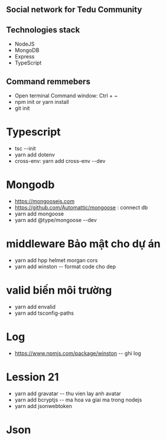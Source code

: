 ## Social network for Tedu Community

## Technologies stack

- NodeJS
- MongoDB
- Express
- TypeScript

## Command remmebers

- Open terminal Command window: Ctrl + ~
- npm init or yarn install
- git init

# Typescript

- tsc --init
- yarn add dotenv
- cross-env: yarn add cross-env --dev

# Mongodb

- https://mongoosejs.com
- https://github.com/Automattic/mongoose : connect db
- yarn add mongoose
- yarn add @type/mongoose --dev

# middleware Bảo mật cho dự án

- yarn add hpp helmet morgan cors
- yarn add winston -- format code cho dep

# valid biến môi trường

- yarn add envalid
- yarn add tsconfig-paths

# Log

- https://www.npmjs.com/package/winston -- ghi log

# Lession 21

- yarn add gravatar -- thu vien lay anh avatar
- yarn add bcryptjs -- ma hoa va giai ma trong nodejs
- yarn add jsonwebtoken

# Json
